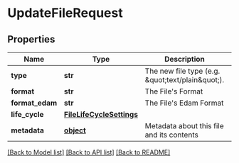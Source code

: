 # UpdateFileRequest

## Properties
Name | Type | Description | Notes
------------ | ------------- | ------------- | -------------
**type** | **str** | The new file type (e.g. \&quot;text/plain\&quot;). | [optional] 
**format** | **str** | The File&#39;s Format | [optional] 
**format_edam** | **str** | The File&#39;s Edam Format | [optional] 
**life_cycle** | [**FileLifeCycleSettings**](FileLifeCycleSettings.md) |  | [optional] 
**metadata** | [**object**](.md) | Metadata about this file and its contents | [optional] 

[[Back to Model list]](../README.md#documentation-for-models) [[Back to API list]](../README.md#documentation-for-api-endpoints) [[Back to README]](../README.md)


